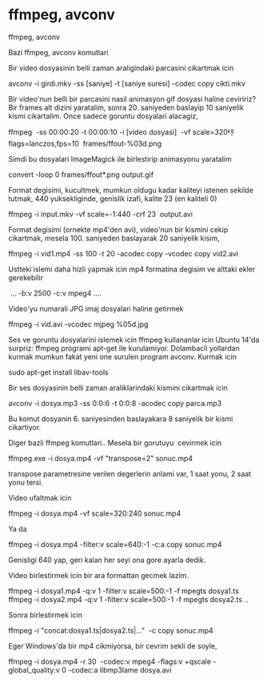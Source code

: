 # ffmpeg, avconv


ffmpeg, avconv




Bazi ffmpeg, avconv komutlari

Bir video dosyasinin belli zaman araligindaki parcasini cikartmak icin

avconv -i girdi.mkv -ss [saniye] -t [saniye suresi] -codec copy cikti.mkv

Bir video'nun belli bir parcasini nasil animasyon gif dosyasi haline ceviririz? Bir frames alt dizini yaratalim, sonra 20. saniyeden baslayip 10 saniyelik kismi cikartalim. Once sadece goruntu dosyalari alacagiz,

ffmpeg  -ss 00:00:20 -t 00:00:10 -i [video dosyasi]  -vf scale=320:-1:flags=lanczos,fps=10  frames/ffout-%03d.png

Simdi bu dosyalari ImageMagick ile birlestirip animasyonu yaratalim

convert -loop 0 frames/ffout*.png output.gif

Format degisimi, kucultmek, mumkun oldugu kadar kaliteyi istenen sekilde tutmak, 440 yuksekliginde, genislik izafi, kalite 23 (en kaliteli 0)

ffmpeg -i input.mkv -vf scale=-1:440 -crf 23  output.avi

Format degisimi (ornekte mp4'den avi), video'nun bir kismini cekip cikartmak, mesela 100. saniyeden baslayarak 20 saniyelik kisim,

ffmpeg -i vid1.mp4 -ss 100 -t 20 -acodec copy -vcodec copy vid2.avi

Ustteki islemi daha hizli yapmak icin mp4 formatina degisim ve alttaki ekler gerekebilir

 ... -b:v 2500 -c:v mpeg4 ....

Video'yu numarali JPG imaj dosyalari haline getirmek

ffmpeg -i vid.avi -vcodec mjpeg %05d.jpg

Ses ve goruntu dosyalarini islemek icin ffmpeg kullananlar icin Ubuntu 14'da surpriz: ffmpeg programi apt-get ile kurulamiyor. Dolambacli yollardan kurmak mumkun fakat yeni one surulen program avconv. Kurmak icin



sudo apt-get install libav-tools



Bir ses dosyasinin belli zaman araliklarindaki kismini cikartmak icin



avconv -i dosya.mp3 -ss 0:0:6 -t 0:0:8 -acodec copy parca.mp3



Bu komut dosyanin 6. saniyesinden baslayakara 8 saniyelik bir kismi cikartiyor. 



Diger bazli ffmpeg komutlari.. Mesela bir gorutuyu  cevirmek icin

ffmpeg.exe -i dosya.mp4 -vf "transpose=2" sonuc.mp4

transpose parametresine verilen degerlerin anlami var, 1 saat yonu, 2 saat yonu tersi.

Video ufaltmak icin

ffmpeg -i dosya.mp4 -vf scale=320:240 sonuc.mp4

Ya da

ffmpeg -i dosya.mp4 -filter:v scale=640:-1 -c:a copy sonuc.mp4

Genisligi 640 yap, geri kalan her seyi ona gore ayarla dedik.

Video birlestirmek icin bir ara formattan gecmek lazim.

ffmpeg -i dosya1.mp4 -q:v 1 -filter:v scale=500:-1 -f mpegts dosya1.ts
ffmpeg -i dosya2.mp4 -q:v 1 -filter:v scale=500:-1 -f mpegts dosya2.ts
..

Sonra birlestirmek icin

ffmpeg -i "concat:dosya1.ts|dosya2.ts|..."  -c copy sonuc.mp4


Eger Windows'da bir mp4 cikmiyorsa, bir cevrim sekli de soyle,

ffmpeg -i dosya.mp4 -r 30  -codec:v mpeg4 -flags:v +qscale -global_quality:v 0 -codec:a libmp3lame dosya.avi 






